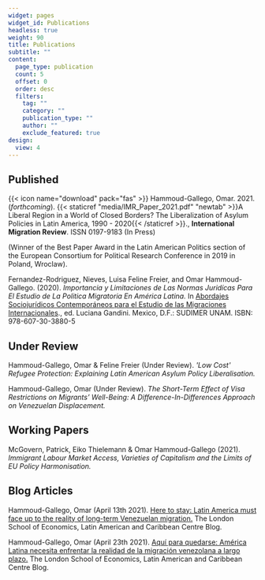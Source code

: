 ```yaml
---
widget: pages
widget_id: Publications
headless: true
weight: 90
title: Publications
subtitle: ""
content:
  page_type: publication
  count: 5
  offset: 0
  order: desc
  filters:
    tag: ""
    category: ""
    publication_type: ""
    author: ""
    exclude_featured: true
design:
  view: 4
---
```

## Published

{{< icon name="download" pack="fas" >}} Hammoud-Gallego, Omar. 2021. (*forthcoming*). {{< staticref "media/IMR_Paper_2021.pdf" "newtab" >}}A Liberal Region in a World of Closed Borders? The Liberalization of Asylum Policies in Latin America, 1990 - 2020{{< /staticref >}}., **International Migration Review**. ISSN 0197-9183 (In Press)

(Winner of the Best Paper Award in the Latin American Politics section of the European Consortium for Political Research Conference in 2019 in Poland, Wroclaw). 

Fernandez-Rodriguez, Nieves, Luisa Feline Freier, and Omar Hammoud-Gallego. (2020). *Importancia y Limitaciones de Las Normas Juridícas Para El Estudio de La Politica Migratoria En América Latina.* In [Abordajes Sociojurídicos Contemporáneos para el Estudio de las Migraciones
Internacionales](https://play.google.com/store/books/details/Luciana_Gandini_Abordajes_sociojur%C3%ADdicos_contempor?id=D78xEAAAQBAJ)., ed. Luciana Gandini. Mexico, D.F.: SUDIMER UNAM. ISBN: 978-607-30-3880-5

## Under Review

Hammoud-Gallego, Omar & Feline Freier (Under Review). *'Low Cost' Refugee Protection: Explaining Latin American Asylum Policy Liberalisation.* 

Hammoud-Gallego, Omar (Under Review). *The Short-Term Effect of Visa Restrictions on Migrants’ Well-Being: A Difference-In-Differences Approach on Venezuelan Displacement.*

## Working Papers

McGovern, Patrick, Eiko Thielemann & Omar Hammoud-Gallego (2021). *Immigrant Labour Market Access, Varieties of Capitalism and the Limits of EU Policy Harmonisation.*

## Blog Articles

Hammoud-Gallego, Omar (April 13th 2021).  [Here to stay: Latin America must face up to the reality of long-term Venezuelan migration.](https://blogs.lse.ac.uk/latamcaribbean/2021/04/13/here-to-stay-latin-america-must-face-up-to-the-reality-of-long-term-venezuelan-migration/) The London School of Economics, Latin American and Caribbean Centre Blog.

Hammoud-Gallego, Omar (April 23th 2021).  [Aquí para quedarse: América Latina necesita enfrentar la realidad de la migración venezolana a largo plazo.](https://blogs.lse.ac.uk/latamcaribbean/2021/04/23/aqui-para-quedarse-america-latina-necesita-enfrentar-la-realidad-de-la-migracion-venezolana-a-largo-plazo/) The London School of Economics, Latin American and Caribbean Centre Blog.